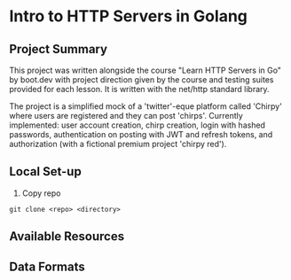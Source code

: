 # Intro to HTTP Servers in Golang

## Project Summary

This project was written alongside the course "Learn HTTP Servers in Go" by boot.dev with project direction given by the course and testing suites provided for each lesson. It is written with the net/http standard library.

The project is a simplified mock of a 'twitter'-eque platform called 'Chirpy' where users are registered and they can post 'chirps'. Currently implemented: user account creation, chirp creation, login with hashed passwords, authentication on posting with JWT and refresh tokens, and authorization (with a fictional premium project 'chirpy red').

## Local Set-up
1. Copy repo

``` git clone <repo> <directory> ```

## Available Resources

## Data Formats